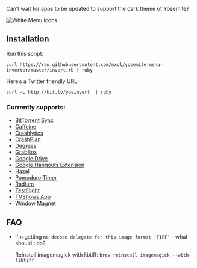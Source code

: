 Can’t wait for apps to be updated to support the dark theme of Yosemite?

![White Menu Icons](http://methylblue.com/junk/yosinvert.png)

## Installation

Run this script:

    curl https://raw.githubusercontent.com/mxcl/yosemite-menu-inverter/master/invert.rb | ruby

Here’s a Twitter friendly URL:

    curl -L http://bit.ly/yosinvert  | ruby

### Currently supports:

* [BitTorrent Sync](http://www.getsync.com/)
* [Caffeine](http://lightheadsw.com/caffeine/)
* [Crashlytics](https://try.crashlytics.com/)
* [CrashPlan](http://www.code42.com/crashplan/)
* [Degrees](https://itunes.apple.com/us/app/degrees/id430173763?mt=12)
* [GrabBox](http://grabbox.devsoft.no/)
* [Google Drive](http://drive.google.com)
* [Google Hangouts Extension](https://chrome.google.com/webstore/detail/hangouts/nckgahadagoaajjgafhacjanaoiihapd?hl=en)
* [Hazel](http://www.noodlesoft.com/hazel.php)
* [Pomodoro Timer](https://itunes.apple.com/us/app/pomodoro-timer-focus-on-your/id872515009?mt=12)
* [Radium](http://catpigstudios.com/)
* [TestFlight](https://www.testflightapp.com/)
* [TVShows App](http://tvshowsapp.com/)
* [Window Magnet](http://magnet.crowdcafe.com/)

## FAQ

* I'm getting `no decode delegate for this image format 'TIFF'` - what should I do?

    Reinstall imagemagick with libtiff: `brew reinstall imagemagick --with-libtiff`
